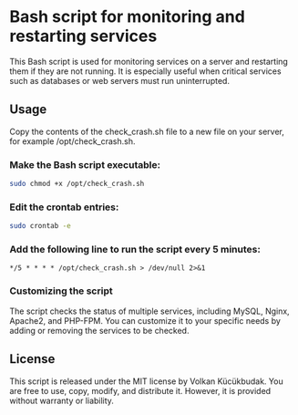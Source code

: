 # Bash script for monitoring and restarting services
This Bash script is used for monitoring services on a server and restarting them if they are not running. It is especially useful when critical services such as databases or web servers must run uninterrupted.

## Usage
Copy the contents of the check_crash.sh file to a new file on your server, for example /opt/check_crash.sh.

### Make the Bash script executable:
```bash
sudo chmod +x /opt/check_crash.sh
```

### Edit the crontab entries:
```bash
sudo crontab -e
```

### Add the following line to run the script every 5 minutes:
```cron
*/5 * * * * /opt/check_crash.sh > /dev/null 2>&1
```

### Customizing the script
The script checks the status of multiple services, including MySQL, Nginx, Apache2, and PHP-FPM. You can customize it to your specific needs by adding or removing the services to be checked.

## License
This script is released under the MIT license by Volkan Kücükbudak. You are free to use, copy, modify, and distribute it. However, it is provided without warranty or liability.

